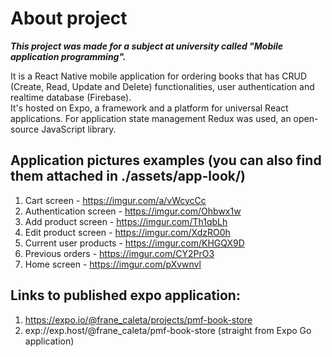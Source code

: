 # About project
***This project was made for a subject at university called "Mobile application programming".***

It is a React Native mobile application for ordering books that has CRUD (Create, Read, Update and Delete) functionalities, user authentication and realtime database (Firebase).<br />
It's hosted on Expo, a framework and a platform for universal React applications. For application state management Redux was used, an open-source JavaScript library.

## Application pictures examples (you can also find them attached in ./assets/app-look/)
1. Cart screen - https://imgur.com/a/vWcycCc
2. Authentication screen - https://imgur.com/Ohbwx1w
3. Add product screen - https://imgur.com/Th1qbLh
4. Edit product screen - https://imgur.com/XdzRO0h
5. Current user products - https://imgur.com/KHGQX9D
6. Previous orders - https://imgur.com/CY2PrO3
7. Home screen - https://imgur.com/pXvwnvl

## Links to published expo application:
1) https://expo.io/@frane_caleta/projects/pmf-book-store
2) exp://exp.host/@frane_caleta/pmf-book-store (straight from Expo Go application)
